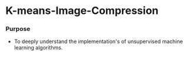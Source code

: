# K-means-Image-Compression
### Purpose
  * To deeply understand the implementation's of unsupervised machine learning algorithms. 
